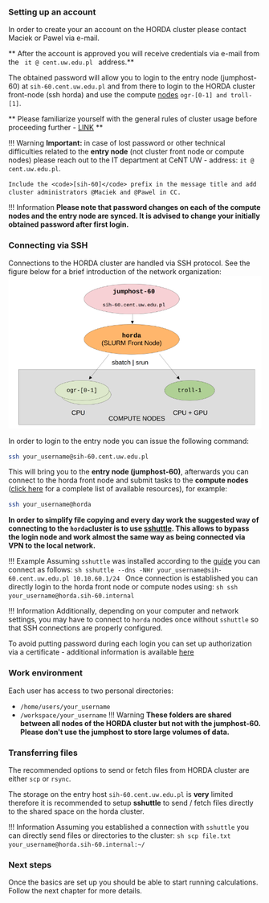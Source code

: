 ### **Setting up an account**
In order to create your an account on the HORDA cluster please contact Maciek or Pawel via e-mail.

** After the account is approved you will receive credentials via e-mail from the <code> it @ cent.uw.edu.pl </code> address.**


The obtained password will allow you to login to the entry node (jumphost-60) at <code>sih-60.cent.uw.edu.pl</code> and from there 
to login to the HORDA cluster front-node (ssh horda) and use the compute [nodes](resources.md) <code>ogr-[0-1] and troll-[1]</code>.

** Please familiarize yourself with the general rules of cluster usage before proceeding
further - [LINK](rules.md) **

!!! Warning
    **Important:** in case of lost password or other technical difficulties related to the **entry node** 
    (not cluster front node or compute nodes) please reach out to the IT department at CeNT UW - address: <code>it @ cent.uw.edu.pl</code>.
    
    Include the <code>[sih-60]</code> prefix in the message title and add cluster administrators @Maciek and @Pawel in CC.

!!! Information
    **Please note that password changes on each of the compute nodes and the entry node are synced. It is advised to change your initially obtained password after first login.**

### **Connecting via SSH**
Connections to the HORDA cluster are handled via SSH protocol. See the figure below
for a brief introduction of the network organization:
![Screenshot](img/horda_scheme.png)

In order to login to the entry node you can issue the following command:

```sh
ssh your_username@sih-60.cent.uw.edu.pl
```
This will bring you to the **entry node (jumphost-60)**, afterwards you can connect to the horda front node and submit tasks to the **compute nodes** 
([click here](resources.md) for a complete list of available resources), for example:
```sh
ssh your_username@horda
```

**In order to simplify file copying and every day work the suggested way of connecting
to the <code>horda</code>cluster is to use [sshuttle](https://github.com/sshuttle/sshuttle). This allows to
bypass the login node and work almost the same way as being connected via VPN to the local network.**

!!! Example
    Assuming <code>sshuttle</code> was installed according to the [guide](https://sshuttle.readthedocs.io/en/stable/installation.html)
    you can connect as follows:
    ```sh
    sshuttle --dns -NHr your_username@sih-60.cent.uw.edu.pl 10.10.60.1/24
    ```
    Once connection is established you can directly login to the horda front node or compute nodes using:
    ```sh
    ssh your_username@horda.sih-60.internal
    ```
    
!!! Information
    Additionally, depending on your computer and network settings, you may have to connect to <code>horda</code> nodes 
    once without <code>sshuttle</code> so that SSH connections are properly configured.

To avoid putting password during each login you can set up authorization via a certificate - additional information
is available [here](https://www.digitalocean.com/community/tutorials/how-to-configure-ssh-key-based-authentication-on-a-linux-server)

### **Work environment**
Each user has access to two personal directories:

- <code>/home/users/your_username</code>
- <code>/workspace/your_username</code>
!!! Warning
    **These folders are shared between all nodes of the HORDA cluster but not with the jumphost-60. Please don't use the jumphost to store large volumes of data.** 

[//]: # (    &#40;please follow the [guidelines]&#40;faq.md#what-are-the-guidelines-for-homenfs-distributed-filesystem-use&#41;&#41;.)

### **Transferring files**
The recommended options to send or fetch files from HORDA cluster are either <code>scp</code> or <code>rsync</code>.

The storage on the entry host <code>sih-60.cent.uw.edu.pl</code> is **very** limited therefore it is recommended to setup
**sshuttle** to send / fetch files directly to the shared space on the horda cluster.

!!! Information
    Assuming you established a connection with <code>sshuttle</code> you can directly send files or
    directories to the cluster:
    ```sh
    scp file.txt your_username@horda.sih-60.internal:~/
    ```

### **Next steps**
Once the basics are set up you should be able to start running calculations. Follow the next chapter for more details.
